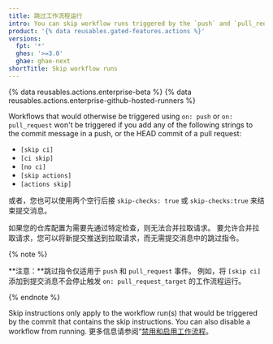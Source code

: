 ```yaml
---
title: 跳过工作流程运行
intro: You can skip workflow runs triggered by the `push` and `pull_request` events by including a command in your commit message.
product: '{% data reusables.gated-features.actions %}'
versions:
  fpt: '*'
  ghes: '>=3.0'
  ghae: ghae-next
shortTitle: Skip workflow runs
---
```


{% data reusables.actions.enterprise-beta %}
{% data reusables.actions.enterprise-github-hosted-runners %}

Workflows that would otherwise be triggered using `on: push` or `on: pull_request` won't be triggered if you add any of the following strings to the commit message in a push, or the HEAD commit of a pull request:

* `[skip ci]`
* `[ci skip]`
* `[no ci]`
* `[skip actions]`
* `[actions skip]`

或者，您也可以使用两个空行后接 `skip-checks: true` 或 `skip-checks:true` 来结束提交消息。

如果您的仓库配置为需要先通过特定检查，则无法合并拉取请求。 要允许合并拉取请求，您可以将新提交推送到拉取请求，而无需提交消息中的跳过指令。

{% note %}

**注意：**跳过指令仅适用于 `push` 和 `pull_request` 事件。 例如，将 `[skip ci]` 添加到提交消息不会停止触发 `on: pull_request_target` 的工作流程运行。

{% endnote %}

Skip instructions only apply to the workflow run(s) that would be triggered by the commit that contains the skip instructions. You can also disable a workflow from running. 更多信息请参阅“[禁用和启用工作流程](/actions/managing-workflow-runs/disabling-and-enabling-a-workflow)。

